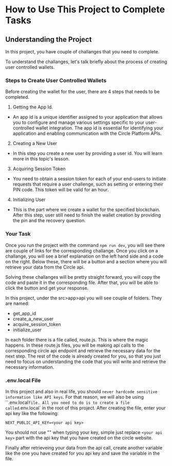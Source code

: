 # How to Use This Project to Complete Tasks

## Understanding the Project

In this project, you have couple of challanges that you need to complete.

To understand the challanges, let's talk briefly about the process of creating user controlled wallets.

### Steps to Create User Controlled Wallets

Before creating the wallet for the user, there are 4 steps that needs to be completed.

1. Getting the App Id.

- An app id is a unique identifier assigned to your application that allows you to configure and manage various settings specific to your user-controlled wallet integration. The app id is essential for identifying your application and enabling communication with the Circle Platform APIs.

2. Creating a New User

- In this step you create a new user by providing a user id. You will learn more in this topic's lesson.

3. Acquiring Session Token

- You need to obtain a session token for each of your end-users to initiate requests that require a user challenge, such as setting or entering their PIN code. This token will be valid for an hour.

4. Initializing User

- This is the part where we create a wallet for the specified blockchain. After this step, user still need to finish the wallet creation by providing the pin and the recovery question.

### Your Task

Once you run the project with the command `npm run dev`, you will see there are couple of links for the corresponding challange. Once you click on a challange, you will see a brief explanation on the left hand side and a code on the right. Below these, there will be a button and a section where you will retrieve your data from the Circle api.

Solving these challanges will be pretty straight forward, you will copy the code and paste it in the corresponding file. After that, you will be able to click the button and get your response.

In this project, under the src>app>api you will see couple of folders. They are named:

- get_app_id
- create_a_new_user
- acquire_session_token
- initialize_user

In each folder there is a file called, route.js. This is where the magic happens. In these route.js files, you will be making api calls to the corresponding circle api endpoint and retrieve the necessary data for the next step. The rest of the code is already created for you, so that you just need to focus on understanding the code that you will write and retrieve the necessary information.

### .env.local File

In this project and also in real life, you should `never hardcode sensitive information like API keys`. For that reason, we will also be using ``.env.local` file. All you need to do is to create a file called `.env.local` in the root of this project. After creating the file, enter your api key like the following:

`NEXT_PUBLIC_API_KEY=<your api key>`

You should not use "" when typing your key, simple just replace `<your api key>` part with the api key that you have created on the circle website.

Finally after retrieveing your data from the api call, create another variable like the one you have created for you api key and save the variable in the file.
